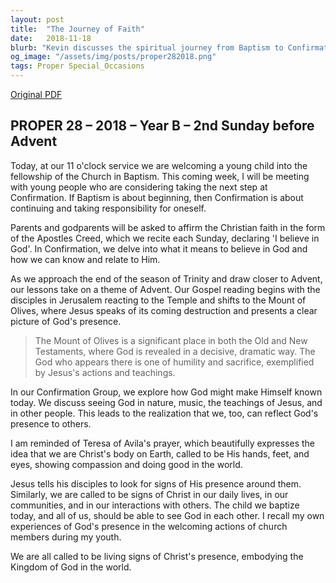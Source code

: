 ```yaml
---
layout: post
title:  "The Journey of Faith"
date:   2018-11-18
blurb: "Kevin discusses the spiritual journey from Baptism to Confirmation, emphasizing the importance of personal responsibility in faith. He reflects on the presence of God in everyday life, through nature, music, and the people around us. The sermon encourages us to be living signs of Christ's presence in the world, embodying his compassion and love in our actions and interactions."
og_image: "/assets/img/posts/proper282018.png"
tags: Proper Special_Occasions
---
```

[Original PDF](/assets/pdf/proper282018.pdf)    
## PROPER 28 – 2018 – Year B – 2nd Sunday before Advent

Today, at our 11 o'clock service we are welcoming a young child into the fellowship of the Church in Baptism. This coming week, I will be meeting with young people who are considering taking the next step at Confirmation. If Baptism is about beginning, then Confirmation is about continuing and taking responsibility for oneself.

Parents and godparents will be asked to affirm the Christian faith in the form of the Apostles Creed, which we recite each Sunday, declaring 'I believe in God'. In Confirmation, we delve into what it means to believe in God and how we can know and relate to Him.

As we approach the end of the season of Trinity and draw closer to Advent, our lessons take on a theme of Advent. Our Gospel reading begins with the disciples in Jerusalem reacting to the Temple and shifts to the Mount of Olives, where Jesus speaks of its coming destruction and presents a clear picture of God's presence.

> The Mount of Olives is a significant place in both the Old and New Testaments, where God is revealed in a decisive, dramatic way. The God who appears there is one of humility and sacrifice, exemplified by Jesus's actions and teachings.

In our Confirmation Group, we explore how God might make Himself known today. We discuss seeing God in nature, music, the teachings of Jesus, and in other people. This leads to the realization that we, too, can reflect God's presence to others.

I am reminded of Teresa of Avila's prayer, which beautifully expresses the idea that we are Christ's body on Earth, called to be His hands, feet, and eyes, showing compassion and doing good in the world.

Jesus tells his disciples to look for signs of His presence around them. Similarly, we are called to be signs of Christ in our daily lives, in our communities, and in our interactions with others. The child we baptize today, and all of us, should be able to see God in each other. I recall my own experiences of God's presence in the welcoming actions of church members during my youth.

We are all called to be living signs of Christ's presence, embodying the Kingdom of God in the world.
